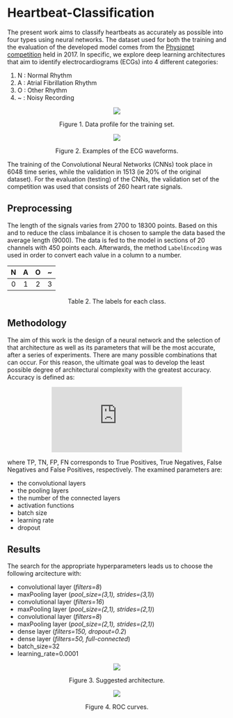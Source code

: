 # Heartbeat-Classification

The present work aims to classify heartbeats as accurately as possible into four types using neural networks. The dataset used for both the training and the evaluation of the developed model comes from the [Physionet competition](https://physionet.org/content/challenge-2017/1.0.0/) held in 2017. In specific, we explore deep learning architectures that aim to identify electrocardiograms (ECGs) into 4 different categories: 

1) N : Normal Rhythm
2) A : Atrial Fibrillation Rhythm
3) O : Other Rhythm 
4) ~ : Noisy Recording 

<p align="center">
<img src="https://user-images.githubusercontent.com/80779522/140652032-7328cc32-3e48-4567-818f-f863c0d99d0b.png" />
<figcaption align = "center"><p align="center">
  Figure 1. Data profile for the training set. </figcaption>
</figure>

<p align="center">
<img src="https://user-images.githubusercontent.com/80779522/140652031-3cb21760-b83e-4158-bb52-b43ff4dccbce.png"  />
<figcaption align = "center"><p align="center">
  Figure 2. Examples of the ECG waveforms.</figcaption>
</figure>

The training of the Convolutional Neural Networks (CNNs) took place in 6048 time series, while the validation in 1513 (ie 20% of the original dataset). For the evaluation (testing) of the CNNs, the validation set of the competition was used that consists of 260 heart rate signals. 

## Preprocessing

The length of the signals varies from 2700 to 18300 points. Based on this and to reduce the class imbalance it is chosen to sample the data based the average length (9000). The data is fed to the model in sections of 20 channels with 450 points each. Afterwards, the method ```LabelEncoding``` was used in order to convert each value in a column to a number. 

<div align="center">
  
| N | A | O | ~ |
| :---: | :---: | :---: | :---: | 
| 0 | 1 | 2 | 3 |
  
</div>
<figcaption align = "center"><p align="center">Table 2. The labels for each class.</figcaption>
</figure>

## Methodology

The aim of this work is the design of a neural network and the selection of that architecture as well as its parameters that will be the most accurate, after a series of experiments. There are many possible combinations that can occur. For this reason, the ultimate goal was to develop the least possible degree of architectural complexity with the greatest accuracy. Accuracy is defined as:

<div align="center">
  
![equation](https://latex.codecogs.com/gif.latex?%5Cbg_white%20Accuracy%20%3D%20%5Cfrac%7BTP&plus;TN%7D%7BTP&plus;TN&plus;FP&plus;FN%7D)
</div>
where TP, TN, FP, FN corresponds to True Positives, True Negatives, False Negatives and False Positives, respectively. The examined parameters are:

* the convolutional layers
* the pooling layers
* the number of the connected layers
* activation functions
* batch size
* learning rate
* dropout

## Results

The search for the appropriate hyperparameters leads us to choose the following arcitecture with:
* convolutional layer (*filters=8*)
* maxPooling layer (*pool_size=(3,1), strides=(3,1)*)
* convolutional layer (*filters=16*)
* maxPooling layer (*pool_size=(2,1), strides=(2,1)*)
* convolutional layer (*filters=8*)
* maxPooling layer (*pool_size=(2,1), strides=(2,1)*)
* dense layer (*filters=150, dropout=0.2*)
* dense layer (*filters=50, full-connected*)
* batch_size=32
* learning_rate=0.0001


<p align="center">
<img src="https://user-images.githubusercontent.com/80779522/140654522-5f6f0e5f-41ae-4061-8ba4-dbc3139d5364.png"  />
<figcaption align = "center"><p align="center">
  Figure 3. Suggested architecture.</figcaption>
</figure>


<p align="center">
<img src="https://user-images.githubusercontent.com/80779522/140707773-18b4ed4c-84d8-4192-bbc1-f9d6ea71c066.png"  />
<figcaption align = "center"><p align="center">
  Figure 4. ROC curves.</figcaption>
</figure>


